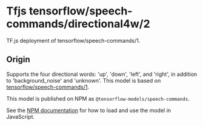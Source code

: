 # Tfjs tensorflow/speech-commands/directional4w/2
TF.js deployment of tensorflow/speech-commands/1.

<!-- parent-model: tensorflow/speech-commands/1 -->

## Origin
Supports the four directional words: 'up', 'down', 'left', and 'right', in addition to 'background_noise' and 'unknown'.
This model is based on [tensorflow/speech-commands/1](https://tfhub.dev/tensorflow/speech-commands/1).

This model is published on NPM as `@tensorflow-models/speech-commands`.

See the [NPM documentation](https://www.npmjs.com/package/@tensorflow-models/speech-commands)
for how to load and use the model in JavaScript.
